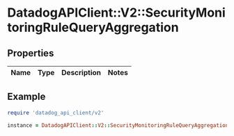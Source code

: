 # DatadogAPIClient::V2::SecurityMonitoringRuleQueryAggregation

## Properties

| Name | Type | Description | Notes |
| ---- | ---- | ----------- | ----- |

## Example

```ruby
require 'datadog_api_client/v2'

instance = DatadogAPIClient::V2::SecurityMonitoringRuleQueryAggregation.new()
```

